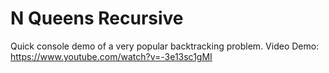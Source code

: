# N Queens Recursive
 Quick console demo of a very popular backtracking problem.
Video Demo: https://www.youtube.com/watch?v=-3e13sc1gMI
